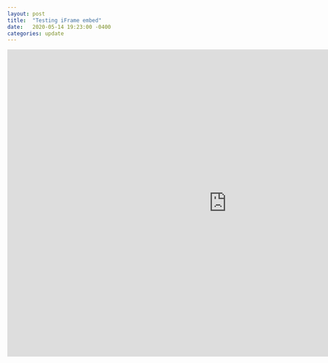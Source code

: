 ```yaml
---
layout: post
title:  "Testing iFrame embed"
date:   2020-05-14 19:23:00 -0400
categories: update
---
```


<IFRAME WIDTH="1000" HEIGHT="700" FRAMEBORDER="0" SRC="https://publish.smartsheet.com/0e878562a6ef4e4996884fa29081cd13"></IFRAME>
